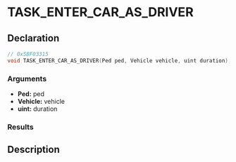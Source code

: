 # TASK_ENTER_CAR_AS_DRIVER

## Declaration
```cpp
// 0x5BF03315
void TASK_ENTER_CAR_AS_DRIVER(Ped ped, Vehicle vehicle, uint duration);
```

### Arguments
- **Ped:** ped
- **Vehicle:** vehicle
- **uint:** duration

### Results

## Description
